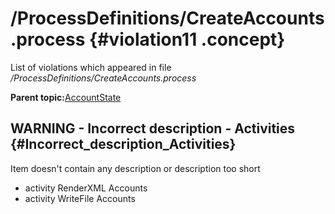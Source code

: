 # /ProcessDefinitions/CreateAccounts.process {#violation11 .concept}

List of violations which appeared in file */ProcessDefinitions/CreateAccounts.process*

**Parent topic:**[AccountState](../../../../../../modules/demo_Enterprise/dita/qa/projects/AccountState.md)

## WARNING - Incorrect description - Activities {#Incorrect_description_Activities}

Item doesn't contain any description or description too short

-   activity RenderXML Accounts
-   activity WriteFile Accounts

